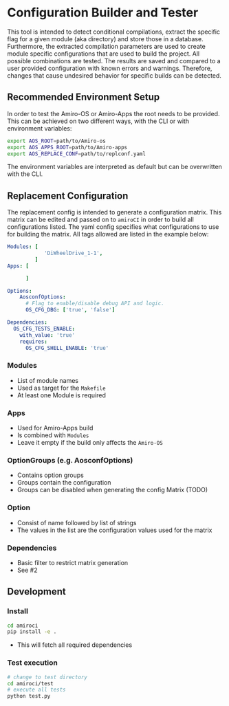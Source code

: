 # Configuration Builder and Tester
This tool is intended to detect conditional compilations, extract the specific flag
for a given module (aka directory) and store those in a database.
Furthermore, the extracted compilation parameters are used to create module specific configurations that
are used to build the project.
All possible combinations are tested. The results are saved and compared to a user provided configuration with
known errors and warnings.
Therefore, changes that cause undesired behavior for specific builds can be detected.

## Recommended Environment Setup
In order to test the Amiro-OS or Amiro-Apps the root needs to be provided.
This can be achieved on two different ways, with the CLI
or with environment variables:

```bash
export AOS_ROOT=path/to/Amiro-os
export AOS_APPS_ROOT=path/to/Amiro-apps
export AOS_REPLACE_CONF=path/to/replconf.yaml
```
The environment variables are interpreted as default but can be overwritten with the CLI.

## Replacement Configuration
The replacement config is intended to generate a configuration matrix.
This matrix can be edited and passed on to `amiroCI` in order to build all configurations listed.
The yaml config specifies what configurations to use for building the matrix.
All tags allowed are listed in the example below:

```yaml
Modules: [
            'DiWheelDrive_1-1',
         ]
Apps: [

      ]

Options:
    AosconfOptions:
      # Flag to enable/disable debug API and logic.
      OS_CFG_DBG: ['true', 'false']

Dependencies:
  OS_CFG_TESTS_ENABLE:
    with_value: 'true'
    requires:
      OS_CFG_SHELL_ENABLE: 'true'
```
### Modules
* List of module names
* Used as target for the `Makefile`
* At least one Module is required

### Apps
* Used for Amiro-Apps build
* Is combined with `Modules`
* Leave it empty if the build only affects the `Amiro-OS`

### OptionGroups (e.g. AosconfOptions)
* Contains option groups
* Groups contain the configuration
* Groups can be disabled when generating the config Matrix (TODO)

### Option
* Consist of name followed by list of strings
* The values in the list are the configuration values used for the matrix

### Dependencies
* Basic filter to restrict matrix generation
* See #2

## Development
### Install
```bash
cd amiroci
pip install -e .
```
* This will fetch all required dependencies

### Test execution
```bash
# change to test directory
cd amiroci/test
# execute all tests
python test.py
```
<!-- ## General Architecture -->
<!-- <img src="assets/architecture.png" -->
<!--      alt="Architecture" -->
<!--      style="float: left; margin-right: 10px;" /> -->

<!-- ## Search Module -->
<!-- ## Configuration Module -->
<!-- ## AutoCompile Module -->
<!-- ## Reporter Module -->
<!-- ## CLI -->
